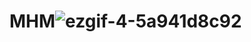 # MHM![ezgif-4-5a941d8c92](https://user-images.githubusercontent.com/105762499/222184048-8bcf4055-38c0-450e-8623-0520e4d56744.gif)
